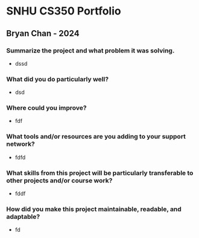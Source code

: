 # SNHU CS350 Portfolio
## Bryan Chan - 2024


### Summarize the project and what problem it was solving.
- dssd

### What did you do particularly well?
- dsd

### Where could you improve?
- fdf

### What tools and/or resources are you adding to your support network?
- fdfd

### What skills from this project will be particularly transferable to other projects and/or course work?
- fddf

### How did you make this project maintainable, readable, and adaptable?
- fd
